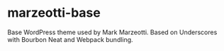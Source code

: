 # marzeotti-base
Base WordPress theme used by Mark Marzeotti. Based on Underscores with Bourbon Neat and Webpack bundling.

